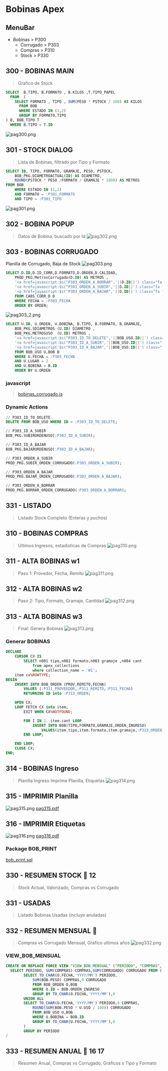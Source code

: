 # Bobinas Apex

## MenuBar
- Bobinas > P300
  - Corrugado > P303
  - Compras  > P310
  - Stock  > P330

## 300 - BOBINAS MAIN
> Grafico de Stock
```SQL
SELECT  B.TIPO, B.FORMATO , B.KILOS ,T.TIPO_PAPEL
  FROM  ( 
    SELECT FORMATO , TIPO , SUM(PESO * PSTOCK / 100) AS KILOS 
      FROM BOB  
      WHERE ESTADO IN (1,2)
      GROUP BY FORMATO,TIPO
) B, BOB_TIPO T
  WHERE B.TIPO = T.ID
```
![pag300.png](/img/pag300.png)


## 301 - STOCK DIALOG
> Lista de Bobinas, filtrado por Tipo y Formato 
```SQL
SELECT ID, TIPO, FORMATO, GRAMAJE, PESO, PSTOCK,
    BOB_PKG.DIAMETROACTUAL(ID) AS DIAMETRO,
    ROUND(PSTOCK * PESO /FORMATO / GRAMAJE * 1000) AS METROS 
FROM BOB
	WHERE ESTADO IN (1,2) 
	AND FORMATO = :P301_FORMATO
	AND TIPO = :P301_TIPO
```
![pag301.png](/img/pag301.png)

## 302 - BOBINA POPUP
> Datos de Bobina, buscado por Id
![pag302.png](/img/pag302.png)

## 303 - BOBINAS CORRUGADO
Planilla de Corrugado, Baja de Stock
![pag303.png](/img/pag303.png)
```SQL
SELECT D.ID,D.ID_CORR,D.FORMATO,D.ORDEN,D.CALIDAD,
	PROD_PKG.MetrosCorrugado(D.ID) AS METROS , 
	'<a href=javascript:$s("P303_ORDEN_A_BORRAR",'||D.ID||') class="fa fa-trash" ></a>' as BORRAR,
	'<a href=javascript:$s("P303_ORDEN_A_SUBIR",'||D.ID||') class="fa fa-arrow-up" ></a>' ||
	'<a href=javascript:$s("P303_ORDEN_A_BAJAR",'||D.ID||') class="fa fa-arrow-down" ></a>' as link
	FROM CABS_CORR_D D
	WHERE FECHA = :P303_FECHA
	ORDER BY ORDEN;
```
![pag303_2.png](/img/pag303_2.png)
```SQL
SELECT U.ID, U.ORDEN, U.BOBINA,	B.TIPO, B.FORMATO, B.GRAMAJE,
	BOB_PKG.SDIAMETROS (U.ID) DIAMETRO ,
	BOB_PKG.METROSUSO  (U.ID) METROS ,
	'<a href=javascript:$s("P303_ID_TO_DELETE",'||BOB_USO.ID||') class="fa fa-trash" ></a>' delete_link,
	'<a href=javascript:$s("P303_ID_A_SUBIR",'||BOB_USO.ID||') class="fa fa-arrow-up" ></a>' ||
	'<a href=javascript:$s("P303_ID_A_BAJAR",'||BOB_USO.ID||') class="fa fa-arrow-down" ></a>' as link
	FROM BOB_USO U,BOB B
	WHERE U.FECHA = :P303_FECHA 
	AND U.LUGAR = 1
	AND U.BOBINA = B.ID
	ORDER BY U.ORDEN
``` 
### javascript
> [bobinas_corrugado.js](/js/bobinas_corrugado.js)

### Dynamic Actions
```SQL 
// P303_ID_TO_DELETE 
DELETE FROM BOB_USO WHERE ID = :P303_ID_TO_DELETE;

// P303_ID_A_SUBIR
BOB_PKG.SUBIRORDENUSO(:P303_ID_A_SUBIR);

// P303_ID_A_BAJAR
BOB_PKG.BAJARORDENUSO(:P303_ID_A_BAJAR);

// P303_ORDEN_A_SUBIR
PROD_PKG.SUBIR_ORDEN_CORRUGADO(:P303_ORDEN_A_SUBIR);

// P303_ORDEN_A_BAJAR
PROD_PKG.BAJAR_ORDEN_CORRUGADO(:P303_ORDEN_A_BAJAR);

// P303_ORDEN_A_BORRAR
PROD_PKG.BORRAR_ORDEN_CORRUGADO(:P303_ORDEN_A_BORRAR);
```

## 331 - LISTADO
> Listado Stock Completo (Enteras y puchos)


## 310 - BOBINAS COMPRAS
> Ultimos Ingresos, estadisticas de Compras
![pag310.png](/img/pag310.png)


## 311 - ALTA BOBINAS w1
> Paso 1: Provedor, Fecha, Remito
![pag311.png](/img/pag311.png)

## 312 - ALTA BOBINAS w2
> Paso 2: Tipo, Formato, Gramaje, Cantidad
![pag312.png](/img/pag312.png)

## 313 - ALTA BOBINAS w3
> Final: Genera Bobinas 
![pag313.png](/img/pag313.png)

### Generar BOBINAS
```SQL
DECLARE
	CURSOR CX IS
		SELECT n001 tipo,n002 formato,n003 gramaje ,n004 cant 
			from apex_collections 
			where collection_name = 'W1';
	item cx%ROWTYPE;
BEGIN
	INSERT INTO BOB_ORDEN (PROV,REMITO,FECHA)
		VALUES (:P311_PROVEEDOR,:P311_REMITO,:P311_FECHA)
		RETURNING ID into :P313_ORDEN;

	OPEN CX;
	LOOP FETCH CX into item;
		EXIT WHEN CX%NOTFOUND;

		FOR I IN 1..item.cant LOOP
			INSERT INTO BOB(TIPO,FORMATO,GRAMAJE,ORDEN_INGRESO)
				VALUES(item.tipo,item.formato,item.gramaje,:P313_ORDEN);
		END LOOP;	 

	END LOOP;
	CLOSE CX;
END;   
```

## 314 - BOBINAS Ingreso
> Planilla Ingreso Imprime Planilla, Etiquetas
![pag314.png](/img/pag314.png)

## 315 - IMPRIMIR Planilla
![pag315.png](/img/pag315.png)
[pag315.pdf](/pdf/pag315.pdf)

## 316 - IMPRIMIR Etiquetas
![pag316.png](/img/pag316.png)
[pag316.pdf](/pdf/pag316.pdf)

### Package BOB_PRINT
[bob_print.sql](/sql/bob_print.sql)

## 330 - RESUMEN STOCK :key: 12
> Stock Actual, Valorizado, Compras vs Corrugado

## 331 - USADAS
> Listado Bobinas Usadas (incluye anuladas)

## 332 - RESUMEN MENSUAL :key:
> Compras vs Corrugado Mensual, Grafico ultimos años
![pag332.png](/img/pag332.png)
### VIEW_BOB_MENSUAL
```SQL
CREATE OR REPLACE FORCE VIEW "VIEW_BOB_MENSUAL" ("PERIODO", "COMPRAS", "CORRUGADO") AS 
  SELECT PERIODO, SUM(COMPRAS) COMPRAS,SUM(CORRUGADO) CORRUGADO FROM (
		SELECT TO_CHAR(O.FECHA,'YYYY/MM') PERIODO,
            SUM(BOB.PESO) COMPRAS,0 CORRUGADO
            FROM BOB_ORDEN O,BOB 
            WHERE O.ID = BOB.ORDEN_INGRESO
            GROUP BY TO_CHAR(O.FECHA,'YYYY/MM'),0
		UNION ALL
        SELECT TO_CHAR(U.FECHA,'YYYY/MM') PERIODO,0 COMPRAS,
            ROUND(SUM(BOB.PESO * U.USO / 100)) CORRUGADO
            FROM BOB_USO U,BOB
            WHERE U.BOBINA = BOB.ID
            GROUP BY TO_CHAR(U.FECHA,'YYYY/MM'),0
		)
		GROUP BY PERIODO
/
```

## 333 - RESUMEN ANUAL :key: 16 17
> Resumen Anual, Compras vs Corrugado, Graficos x Tipo y Formato 

